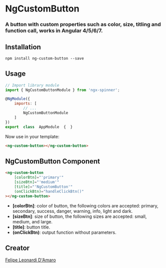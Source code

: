 # NgCustomButton
### A button with custom properties such as color, size, titling and function call, works in Angular 4/5/6/7.

## Installation

    npm install ng-custom-button --save

## Usage
```javascript
// Import library module
import { NgCustomButtonModule } from 'ngx-spinner';

@NgModule({
	imports: [
		// ...
		NgCustomButtonModule
	]
})
export  class  AppModule  {  }
```

Now use in your template:
```html
<ng-custom-button></ng-custom-button>
```

## NgCustomButton Component

```html
<ng-custom-button
	[colorBtn]="'primary'"
	[sizeBtn]="'medium'"
	[title]="'NgCustomButton'"
	(onClickBtn)="handleClickBtn()"
></ng-custom-button>
```

 - **[colorBtn]**: color of button, the following colors are accepted: primary, secondary, success, danger, warning, info, light and dark.
 - **[sizeBtn]**: size of button, the following sizes are accepted: small, medium, and large.
 - **[title]**: button title.
 - **(onClickBtn)**: output function without parameters.

## Creator

[Felipe Leonardi D'Amaro](https://github.com/felipeleonardi)
